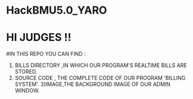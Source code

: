 # HackBMU5.0_YARO

# HI JUDGES !!

#IN THIS REPO YOU CAN FIND :
1) BILLS DIRECTORY ,IN WHICH OUR PROGRAM'S REALTIME BILLS ARE STORED.
2) SOURCE CODE , THE COMPLETE CODE OF OUR PROGRAM 'BILLING SYSTEM'.
3)IMAGE,THE BACKGROUND IMAGE OF OUR ADMIN WINDOW.
